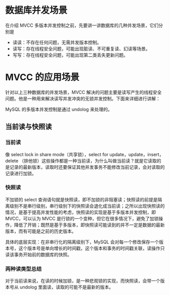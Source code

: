 # 数据库并发场景
在介绍 MVCC 多版本并发控制之前，先要讲一讲数据库的几种并发场景，它们分别是

- 读读：不存在任何问题，无需并发版本控制。
- 读写：存在线程安全问题，可能出现脏读、不可重复读、幻读等场景。
- 写写：存在线程安全问题，可能出现第二类丢失更新问题。



# MVCC 的应用场景
针对以上三种数据库的并发场景，MVCC 解决的问题主要是读写产生的线程安全问题。他是一种用来解决读写并发冲突的无锁并发控制。下面来详细进行讲解：
​

MySQL 的多版本并发控制是通过 undolog 来处理的。
​

## 当前读与快照读
### 当前读
像 select lock in share mode（共享锁），select for update，update，insert，delete （排他锁）这些操作都是一种当前读，为什么叫做当前读？就是它读取的是记录的最新版本，读取时还要保证其他并发事务不能修改当前记录，会对读取的记录进行加锁。
### 快照读
不加锁的 select 查询语句就是快照读，即不加锁的非阻塞读；快照读的前提是隔离级别不是串行级别，串行级别下的快照读会退化成当前读；之所以出现快照读的情况，是基于提高并发性能的考虑，快照读的实现是基于多版本并发控制，即 MVCC，可以认为 MVCC 是行锁的一个变种，但它在很多情况下，避免了加锁操作，降低了开销；既然是基于多版本，即快照读可能读到的并不一定是数据的最新版本，而有可能是之前的历史版本。
​

具体的底层实现：在非串行化的隔离级别下，MySQL 会对每一个修改保存一个版本号，这个版本号是单向增长的时间戳，这个版本和事务的时间戳关联，读操作只读该事务开始前的数据库的快照。
​

### 两种读类型总结
对于当前读来说，在读的时候加锁，是一种悲观锁的实现，而快照读，会带一个版本号从 undolog 里面读，读取的可能不是最新的版本。
